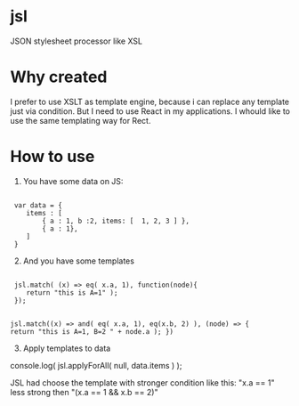 # jsl
JSON stylesheet  processor like XSL


# Why created

I prefer to use XSLT as template engine, because i can replace any template just via condition. But I need to use React in my applications. I whould like to use the same templating  way for Rect.


# How to use 

1. You  have some data on JS:

<code>
 var data = {
	items : [
		{ a : 1, b :2, items: [  1, 2, 3 ] },
		{ a : 1},
	]
 }
</code>


2. And you have some templates

<code>
 jsl.match( (x) => eq( x.a, 1), function(node){ 
	return "this is A=1" );
 });

 jsl.match((x) => and( eq( x.a, 1), eq(x.b, 2) ), (node) => {
   return "this is A=1, B=2 " + node.a );
 })
</code>

3. Apply templates to data

console.log( jsl.applyForAll( null, data.items ) ); 

JSL had choose the template with stronger condition like this: "x.a == 1" less strong then "(x.a == 1 && x.b == 2)"





